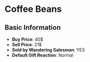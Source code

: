 # Coffee Beans

## Basic Information

- **Buy Price**: 40$
- **Sell Price**: 21$
- **Sold by Wandering Salesman**: YES
- **Default Gift Reaction**: Normal